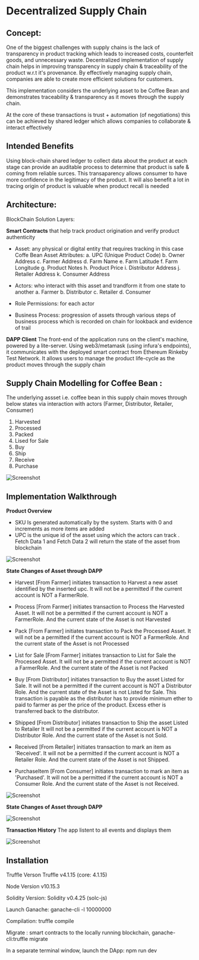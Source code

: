 # Decentralized Supply Chain

## Concept:

One of the biggest challenges with supply chains is the lack of transparency in product tracking which leads to increased costs, counterfeit goods, and unnecessary waste. Decentralized implementation of supply chain helps in improving transparency in supply chain & traceability of the product w.r.t it's provenance. By effectively managing supply chain, companies are able to create more efficient solutions for customers.

This implementation considers the underlying asset to be Coffee Bean and demonstrates traceability & transparency as it moves through the supply chain.

At the core of these transactions is trust + automation  (of negotiations) this can be achieved by shared ledger which allows companies to collaborate & interact effectively

## Intended Benefits
Using block-chain shared ledger to collect data about the product at each stage can provide an auditable process to determine that product is safe & coming from reliable surces. This transaparency allows consumer to have more confidence in the legitimacy of the product. It will also benefit a lot in tracing origin of product is valuable when product recall is needed


## Architecture:

BlockChain Solution Layers:

**Smart Contracts** that help track product origination and verify product authenticity

-  Asset: any physical or digital entity that requires tracking in this case Coffe Bean
	Asset Attributes:
		a. UPC (Unique Product Code)
		b. Owner Address
		c. Farmer Address
		d. Farm Name
		e. Farm Latitude
		f. Farm Longitude
		g. Product Notes
		h. Product Price
		i. Distributor Address
		j. Retailer Address
		k. Consumer Address
	
- Actors: who interact with this asset and trandform it from one state to another
	a. Farmer
	b. Distributor
	c. Retailer
	d. Consumer

- Role Permissions: for each actor

- Business Process:
progression of assets through various steps of business process which is recorded on chain for lookback and evidence of trail

**DAPP Client** The front-end of the application runs on the client's machine, powered by a lite-server. Using web3/metamask (using infura's endpoints), it communicates with the deployed smart contract from Ethereum Rinkeby Test Network. 
It allows users to manage the product life-cycle as the product moves through the supply chain


## Supply Chain Modelling for Coffee Bean : 

The underlying assset i.e. coffee bean in this supply chain moves through below states via interaction with actors (Farmer, Distributor, Retailer, Consumer)

1. Harvested
2. Processed
3. Packed
4. Lised for Sale
5. Buy
6. Ship
7. Receive
8. Purchase

![Screenshot](Images/Activity_Digram.png)

## Implementation Walkthrough ##

**Product Overview**
- SKU Is generated automatically by the system. Starts with 0 and increments as more items are added
- UPC is the unique id of the asset using which the  actors can track . Fetch Data 1 and Fetch Data 2 will return the state of the asset from blockchain

![Screenshot](Images/Product_Overview.png)

**State Changes of Asset through DAPP**

- Harvest [From Farmer] initiates transaction to Harvest a new asset identified by the inserted upc. It will not be a permitted  if the current account is NOT a FarmerRole.

- Process [From Farmer] initiates transaction to Process the Harvested Asset. It will not be a permitted  if the current account is NOT a FarmerRole. And the current state of the Asset is not Harvested

- Pack [From Farmer] initiates transaction to Pack the Processed Asset. It will not be a permitted  if the current account is NOT a FarmerRole. And the current state of the Asset is not Processed

- List for Sale [From Farmer] initiates transaction to List for Sale the Processed Asset. It will not be a permitted  if the current account is NOT a FarmerRole. And the current state of the Asset is not Packed

- Buy [From Distributor] initiates transaction to Buy the asset Listed for Sale. It will not be a permitted  if the current account is NOT a Distributor Role. And the current state of the Asset is not Listed for Sale.
  This transaction is payable as the distributor has to provide minimum ether to paid to farmer as per the price of the product. Excess ether is transferred back to the distributor.
  
- Shipped [From Distributor] initiates transaction to Ship the asset Listed to Retailer It will not be a permitted  if the current account is NOT a Distributor Role. And the current state of the Asset is not Sold.

- Received [From Retailer] initiates transaction to mark an item as 'Received'. It will not be a permitted  if the current account is NOT a Retailer Role. And the current state of the Asset is not Shipped.

- PurchaseItem [From Consumer] initiates transaction to mark an item as 'Purchased'. It will not be a permitted  if the current account is NOT a Consumer Role. And the current state of the Asset is not Received.

![Screenshot](Images/Farm_Product_Details.png)


**State Changes of Asset through DAPP**


![Screenshot](Images/FetchState.png)


**Transaction History**
The app listent to all events and displays them

![Screenshot](Images/Txn_History.png)

## Installation
Truffle Verson
Truffle v4.1.15 (core: 4.1.15)

Node Version v10.15.3

Solidity Version: Solidity v0.4.25 (solc-js)

Launch Ganache: ganache-cli -l 10000000

Compilation: truffle compile

Migrate :  smart contracts to the locally running blockchain, ganache-cli:truffle migrate

In a separate terminal window, launch the DApp:
npm run dev














	


















